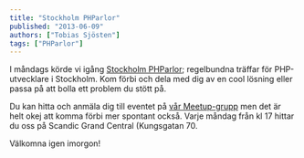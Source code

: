 ```yaml
---
title: "Stockholm PHParlor"
published: "2013-06-09"
authors: ["Tobias Sjösten"]
tags: ["PHParlor"]
---
```

I måndags körde vi igång [Stockholm PHParlor](/phparlor/); regelbundna träffar för PHP-utvecklare i Stockholm. Kom förbi och dela med dig av en cool lösning eller passa på att bolla ett problem du stött på.

Du kan hitta och anmäla dig till eventet på [vår Meetup-grupp](http://www.meetup.com/symfony-se/) men det är helt okej att komma förbi mer spontant också. Varje måndag från kl 17 hittar du oss på Scandic Grand Central (Kungsgatan 70.

Välkomna igen imorgon!
